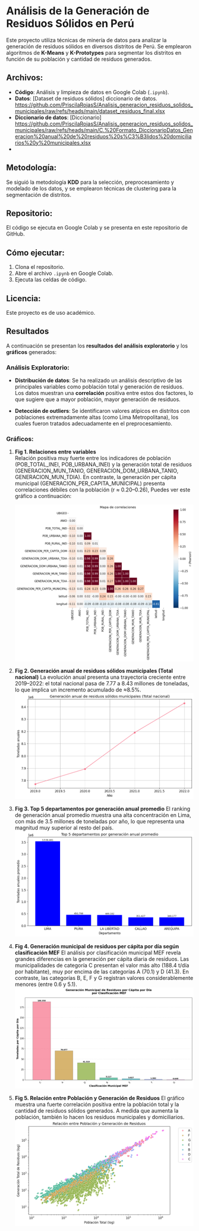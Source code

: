 # Análisis de la Generación de Residuos Sólidos en Perú
Este proyecto utiliza técnicas de minería de datos para analizar la generación de residuos sólidos en diversos distritos de Perú. Se emplearon algoritmos de **K-Means** y **K-Prototypes** para segmentar los distritos en función de su población y cantidad de residuos generados.

## Archivos:
- **Código**: Análisis y limpieza de datos en Google Colab (`.ipynb`).
- **Datos**: [Dataset de residuos sólidos] diccionario de datos. https://github.com/PriscilaRojasS/Analisis_generacion_residuos_solidos_municipales/raw/refs/heads/main/dataset_residuos_final.xlsx
- **Diccionario de datos**: [Diccionario] https://github.com/PriscilaRojasS/Analisis_generacion_residuos_solidos_municipales/raw/refs/heads/main/C.%20Formato_DiccionarioDatos_Generacion%20anual%20de%20residuos%20s%C3%B3lidos%20domiciliarios%20y%20municipales.xlsx
- 
## Metodología:
Se siguió la metodología **KDD** para la selección, preprocesamiento y modelado de los datos, y se emplearon técnicas de clustering para la segmentación de distritos.

## Repositorio:
El código se ejecuta en Google Colab y se presenta en este repositorio de GitHub.

## Cómo ejecutar:
1. Clona el repositorio.
2. Abre el archivo `.ipynb` en Google Colab.
3. Ejecuta las celdas de código.

## Licencia:
Este proyecto es de uso académico.

## Resultados

A continuación se presentan los **resultados del análisis exploratorio** y los **gráficos** generados:

### Análisis Exploratorio:
- **Distribución de datos**: Se ha realizado un análisis descriptivo de las principales variables como población total y generación de residuos. Los datos muestran una **correlación** positiva entre estos dos factores, lo que sugiere que a mayor población, mayor generación de residuos.
  
- **Detección de outliers**: Se identificaron valores atípicos en distritos con poblaciones extremadamente altas (como Lima Metropolitana), los cuales fueron tratados adecuadamente en el preprocesamiento.

### Gráficos:

1. **Fig 1. Relaciones entre variables**  
   Relación positiva muy fuerte entre los indicadores de población (POB_TOTAL_INEI, POB_URBANA_INEI) y la generación total de residuos (GENERACION_MUN_TANIO, GENERACION_DOM_URBANA_TANIO, GENERACION_MUN_TDIA).
   En contraste, la generación per cápita municipal (GENERACION_PER_CAPITA_MUNICIPAL) presenta correlaciones débiles con la población (r ≈ 0.20–0.26),
   Puedes ver este gráfico a continuación:

   ![Figura1_Relaciones entre variables](https://github.com/PriscilaRojasS/Analisis_generacion_residuos_solidos_municipales/blob/main/Figura1.png?raw=true)

2. **Fig 2. Generación anual de residuos sólidos municipales (Total nacional)**
   La evolución anual presenta una trayectoria creciente entre 2019–2022: el total nacional pasa de 7.77 a 8.43 millones de toneladas, lo que implica un incremento acumulado de ≈8.5%.
   ![Figura2_Genración_anual_residuos](https://github.com/PriscilaRojasS/Analisis_generacion_residuos_solidos_municipales/blob/main/Figura2.png?raw=true)
3.  **Fig 3. Top 5 departamentos por generación anual promedio**
El ranking de generación anual promedio muestra una alta concentración en Lima, con más de 3.5 millones de toneladas por año, lo que representa una magnitud muy superior al resto del país.
   ![Fig 3Top 5 departamentos_generaciónanualpromedio](https://github.com/PriscilaRojasS/Analisis_generacion_residuos_solidos_municipales/blob/main/Figura3.png?raw=true)

4.  **Fig 4. Generación municipal de residuos per cápita por día según clasificación MEF**
   El análisis por clasificación municipal MEF revela grandes diferencias en la generación per cápita diaria de residuos. Las municipalidades de categoría C presentan el valor más alto (188.4 t/día por habitante), muy por encima de las categorías A (70.1) y D (41.3). En contraste, las categorías B, E, F y G registran valores considerablemente menores (entre 0.6 y 5.1).
    ![Fig 4. Generación municipal_residuos](https://github.com/PriscilaRojasS/Analisis_generacion_residuos_solidos_municipales/blob/main/Figura4.png?raw=true)

5.  **Fig 5. Relación entre Población y Generación de Residuos**
   El gráfico muestra una fuerte correlación positiva entre la población total y la cantidad de residuos sólidos generados. A medida que aumenta la población, también lo hacen los residuos municipales y domiciliarios.
    ![Fig 5. Relacion_poblacion_generacionr](https://github.com/PriscilaRojasS/Analisis_generacion_residuos_solidos_municipales/blob/main/Figura5.png?raw=true)

    
    


